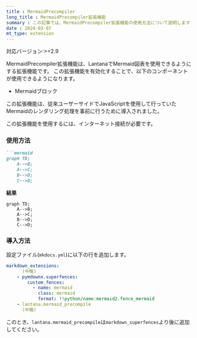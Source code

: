 ```yaml
---
title : MermaidPrecompiler
long_title : MermaidPrecompiler拡張機能
summary : この記事では、MermaidPrecompiler拡張機能の使用方法について説明します
date : 2024-03-07
mt_type: extension
---
```


<span class="badge bg-primary">対応バージョン:>=2.9</span>

MermaidPrecompiler拡張機能は、LantanaでMermaid図表を使用できるようにする拡張機能です。
この拡張機能を有効化することで、以下のコンポーネントが使用できるようになります。

- Mermaidブロック

この拡張機能は、従来ユーザーサイドでJavaScriptを使用して行っていたMermaidのレンダリング処理を事前に行うために導入されました。

この拡張機能を使用するには、インターネット接続が必要です。

### 使用方法

```markdown title="例"
```mermaid
graph TD;
    A-->B;
    A-->C;
    B-->D;
    C-->D;
```

**結果**

```mermaid
graph TD;
    A-->B;
    A-->C;
    B-->D;
    C-->D;
```

### 導入方法
設定ファイル(`mkdocs.yml`)に以下の行を追加します。

```yml title="mkdocs.yml"
markdown_extensions:
      (中略)
    - pymdownx.superfences:
        custom_fences:
          - name: mermaid
            class: mermaid
            format: !!python/name:mermaid2.fence_mermaid
    - lantana.mermaid_precompile
      (中略)
```

このとき、`lantana.mermaid_precompile`は`markdown_superfences`より後に追加してください。